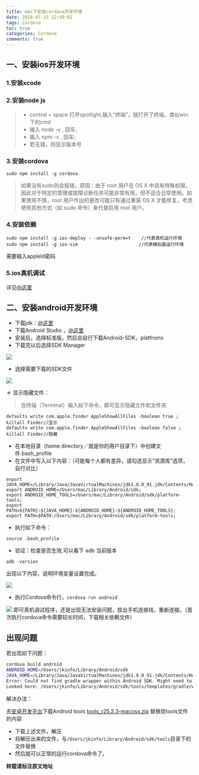 ```yaml
---
title: mac下安装cordova开发环境  
date: 2016-07-15 12:49:02
tags: Cordova
toc: true  
categories: Cordova
comments: true
---
```


## 一、安装ios开发环境
### 1.安装xcode

### 2.安装node js

>   * control + space 打开spotlight,输入“终端”，就打开了终端，类似win下的cmd
>   * 输入 node -v , 回车;
>   * 输入 npm -v , 回车;
>   * 若无错，则显示版本号
<!-- more -->
### 3.安装cordova

```shell
sudo npm install -g cordova   
```

> 如果没有sudo则会报错，原因：由于 root 用户在 OS X 中具有特殊权限，因此对于特定的管理或故障诊断任务可能非常有用，但不适合日常使用。如果使用不慎，root 用户作出的更改可能只有通过重装 OS X 才能修复。考虑使用其他方式（如 sudo 命令）来代替启用 root 用户。

### 4.安装依赖

```shell
sudo npm install -g ios-deploy - -unsafe-perm=t    //代表真机运行环境  
sudo npm install -g ios-sim                       //代表模拟器运行环境  
```

需要输入appleId密码

### 5.ios真机调试

详见[@这里](http://www.skyfox.org/ios-xcode7-debug-device.html)

## 二、安装android开发环境

  * 下载jdk：[@这里](http://www.oracle.com/technetwork/java/javase/downloads/jdk8-downloads-2133151.html)
  * 下载Android Studio ，[@这里](http://www.android-studio.org/)
  * 安装后，选择标准版，然后会自行下载Android-SDK，platfroms
  * 下载完以后选择SDK Manager

![](http://7xvowi.com1.z0.glb.clouddn.com/blog/sdk-manager.png)

 * 选择需要下载的SDK文件

![](http://7xvowi.com1.z0.glb.clouddn.com/blog/downloadAndroidSdk.png)

 ＊ 显示隐藏文件：

>在终端（Terminal）输入如下命令，即可显示隐藏文件和文件夹

```shell
defaults write com.apple.finder AppleShowAllFiles -boolean true ; killall Finder//显示  
defaults write com.apple.finder AppleShowAllFiles -boolean false ; killall Finder//隐藏
```

 * 在本地目录（home directory／就是你的用户目录下）中创建文件.bash_profile
 * 在文件中写入以下内容：（可能每个人都有差异，请勾选显示“资源库”选项，自行对比）

```shell
export JAVA_HOME=/Library/Java/JavaVirtualMachines/jdk1.8.0_91.jdk/Contents/Home;  
export ANDROID_HOME=/Users/mac/Library/Android/sdk;  
export ANDROID_HOME_TOOLS=/Users/mac/Library/Android/sdk/platform-tools;  
export PATH=${PATH}:${JAVA_HOME}:${ANDROID_HOME}:${ANDROID_HOME_TOOLS};
export PATH=$PATH:/Users/mac/Library/Android/sdk/platform-tools;   
```

 * 执行如下命令：
```shell
source .bash_profile
```

 * 验证：检查是否生效,可以看下 adb 当前版本

```shell
adb -version
```

出现以下内容，说明环境变量设置完成。

![](http://ww1.sinaimg.cn/large/65e4f1e6gw1f8rincw520j209504bq3e.jpg)

 * 执行Cordova命令行，`cordova run android`

![](http://7xvowi.com1.z0.glb.clouddn.com/blog/firstRunCordova.png)
即可真机调试程序，还是出现无法安装问题，拔出手机连接线，重新连接。（首次执行cordova命令需要较长时间，下载相关依赖文件）

## 出现问题

若出现如下问题：
```bash
cordova build android
ANDROID_HOME=/Users/jkinfo/Library/Android/sdk
JAVA_HOME=/Library/Java/JavaVirtualMachines/jdk1.8.0_91.jdk/Contents/Home
Error: Could not find gradle wrapper within Android SDK. Might need to update your Android SDK.
Looked here: /Users/jkinfo/Library/Android/sdk/tools/templates/gradle/wrapper
```

解决办法：

去[安卓开发平台](https://developer.android.com/studio/index.html#downloads)下载Android tools [tools_r25.2.3-macosx.zip](https://dl.google.com/android/repository/tools_r25.2.3-macosx.zip) 替换现tools文件的内容

* 下载上述文件，解压
* 将解压出来的文件，与`/Users/jkinfo/Library/Android/sdk/tools`目录下的文件替换
* 然后就可以正常的运行cordova命令了。



**转载请标注原文地址**                           

